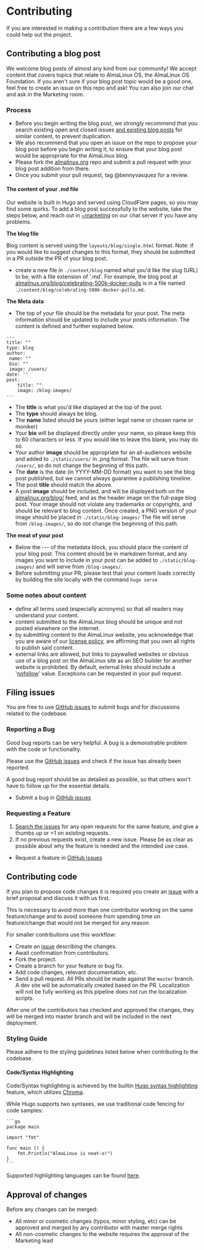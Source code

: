 # Contributing

If you are interested in making a contribution there are a few ways you could help out the project.

## Contributing a blog post

We welcome blog posts of almost any kind from our community! We accept content that covers topics that relate to AlmaLinux OS, the AlmaLinux OS Foundation. If you aren't sure if your blog post topic would be a good one, feel free to create an issue on this repo and ask! You can also join our chat and ask in the Marketing room. 

### Process

- Before you begin writing the blog post, we strongly recommend that you search existing open and closed issues [and existing blog posts](https://github.com/AlmaLinux/almalinux.org/tree/master/content/blog) for similar content, to prevent duplication. 
- We also recommend that you open an issue on the repo to propose your blog post before you begin writing it, to ensure that your blog post would be appropriate for the AlmaLinux blog.
- Please fork the [almalinux.org](https://github.com/AlmaLinux/almalinux.org) repo and submit a pull request with your blog post addition from there. 
- Once you submit your pull request, tag @bennyvasquez for a review. 

#### The content of your .md file

Our website is built in Hugo and served using CloudFlare pages, so you may find some quirks. To add a blog post successfully to the website, take the steps below, and reach out in [~marketing](https://chat.almalinux.org/almalinux/channels/marketing) on our chat server if you have any problems.

**The blog file**

Blog content is served using the `layouts/blog/single.html` format. Note: if you would like to suggest changes to this format, they should be submitted in a PR outside the PR of your blog post.

- create a new file in `./content/blog` named what you'd like the slug (URL) to be, with a file extension of '.md'. For example, the blog post at [almalinux.org/blog/celebrating-500k-docker-pulls](almalinux.org/blog/celebrating-500k-docker-pulls) is in a file named ``./content/blog/celebrating-500k-docker-pulls.md``.

**The Meta data**

- The top of your file should be the metadata for your post. The meta information should be updated to include your posts information. The content is defined and further explained below.

```
---
title: ""
type: blog
author: 
 name: ""
 bio: ""
 image: /users/
date: ''
post:
	title: ""
	image: /blog-images/
---
```

- The **title** is what you'd like displayed at the top of the post.
- The **type** should always be blog.  
- The **name** listed should be yours (either legal name or chosen name or moniker) 
- Your **bio** will be displayed directly under your name, so please keep this to 60 characters or less. If you would like to leave this blank, you may do so. 
- Your author **image** should be appropriate for an all-audiences website and added to `./static/users/` in .png format. The file will serve from `/users/`, so do not change the beginning of this path. 
- The **date** is the date (in YYYY-MM-DD format) you want to see the blog post published, but we cannot always guarantee a publishing timeline. 
- The post **title** should match the above.
- A post **image** should be included, and will be displayed both on the [almalinux.org/blog/](almalinux.org/blog/) feed, and as the header image on the full-page blog post. Your image should not violate any trademarks or copyrights, and should be relevant to blog content. Once created, a PNG version of your image should be placed in `./static/blog-images/` The file will serve from `/blog-images/`, so do not change the beginning of this path. 

**The meat of your post**

- Below the --- of the metadata block, you should place the content of your blog post. This content should be in markdown format, and any images you want to include in your post can be added to `./static/blog-images/` and will serve from `/blog-images/`.
- Before submitting your PR, please test that your content loads correctly by building the site locally with the command `hugo serve`


### Some notes about content

- define all terms used (especially acronyms) so that all readers may understand your content. 
- content submitted to the AlmaLinux blog should be unique and not posted elsewhere on the internet.
- by submitting content to the AlmaLinux website, you acknowledge that you are aware of our [license policy](https://almalinux.org/p/the-almalinux-os-licensing-policy/), are affirming that you own all rights to publish said content.
- external links are allowed, but links to paywalled websites or obvious use of a blog post on the AlmaLinux site as an SEO builder for another website is prohibited. By default, external links should include a '[nofollow](https://en.wikipedia.org/wiki/Nofollow)' value. Exceptions can be requested in your pull request.

## Filing issues

You are free to use [GitHub issues](https://github.com/AlmaLinux/almalinux.org/issues) to submit bugs and for discussions related to the codebase.

### Reporting a Bug

Good bug reports can be very helpful. A bug is a demonstrable problem with the code or functionality.

Please use the [GitHub issues](https://github.com/AlmaLinux/almalinux.org/issues) and check if the issue has already been reported.

A good bug report should be as detailed as possible, so that others won't have to follow up for the essential details.

- Submit a bug in [GitHub issues](https://github.com/AlmaLinux/almalinux.org/issues)

### Requesting a Feature

1. [Search the issues](https://github.com/AlmaLinux/almalinux.org/issues) for any open requests for the same feature, and give a thumbs up or +1 on existing requests.
1. If no previous requests exist, create a new issue. Please be as clear as possible about why the feature is needed and the intended use case.

- Request a feature in [GitHub issues](https://github.com/AlmaLinux/almalinux.org/issues)

## Contributing code
If you plan to propose code changes it is required you create
an [issue](https://github.com/AlmaLinux/almalinux.org/issues) with a brief proposal and discuss it with us first.

This is necessary to avoid more than one contributor working on the same feature/change and to avoid someone from spending time on feature/change that would not be merged for any reason.

For smaller contributions use this workflow:

* Create an [issue](https://github.com/AlmaLinux/almalinux.org/issues) describing the changes.
* Await confirmation from contributors.
* Fork the project.
* Create a branch for your feature or bug fix.
* Add code changes, relevant documentation, etc.
* Send a pull request.  All PRs should be made against the `master` branch.  A dev site will be automatically created based on the PR.  Localization will not be fully working as this pipeline does not run the localization scripts.

After one of the contributors has checked and approved the changes, they will be merged into master branch and will be included in the next deployment.

### Styling Guide

Please adhere to the styling guidelines listed below when contributing to the codebase.

#### Code/Syntax Highlighting

Code/Syntax highlighting is achieved by the builtin [Hugo syntax highlighting](https://gohugo.io/content-management/syntax-highlighting/) feature, which utilizes [Chroma](https://github.com/alecthomas/chroma).

While Hugo supports two syntaxes, we use traditional code fencing for code samples:

````plaintext
```go
package main

import "fmt"

func main () {
    fmt.Println("AlmaLinux is neat-o!")
}
```
````

Supported highlighting languages can be found [here](https://gohugo.io/content-management/syntax-highlighting/#list-of-chroma-highlighting-languages).

## Approval of changes

Before any changes can be merged:

- All minor or cosmetic changes (typos, minor styling, etc) can be approved and merged by any contributor with master merge rights
- All non-cosmetic changes to the website requires the approval of the Marketing lead
